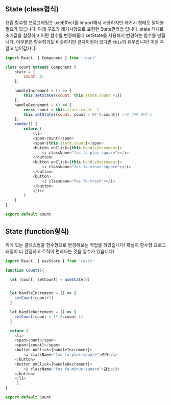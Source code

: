 ## State (class형식)
요즘 함수형 프로그래밍은 useEffect를 import해서 사용하지만 레거시 형태도 알아볼 필요가 있습니다! 아래 구조가 레거시형으로 표현한 State관리법 입니다. state 객체로 초기값을 설정하고 어떤 함수를 변경해줄때 setState를 사용해서 변경하는 함수를 만듭니다. 이부분은 함수형과도 비슷하지만 큰차이점이 있다면 `this`의 유무입니다! 이점 꼭 알고 넘어갑시다!

```js
import React, { Component } from 'react'

class count extends Component {
    state = {
        count: 0,
    };

    handleIncrement = () => {
        this.setState({count: this.state.count +1})
    };
    handleDecrement = () => {
        const count = this.state.count -1
        this.setState({count: count < 0? 0:count}) //0 이하 출력 x
    };
    render() {
        return (
            <li>
            <span>count</span>
            <span>{this.state.count}</span>
            <button onClick={this.handleIncrement}>
                <i className="fas fa-plus-square"></i>
            </button>
            <button onClick={this.handleDecrement}>
                <i className="fas fa-minus-square"></i>
            </button>
            <button>
                <i className="fas fa-trash"></i>
            </button>
            </li>
        )
    }
}

export default count
```

## State (function형식)
위에 있는 클레스형을 함수형으로 변경해보는 작업을 하였습니다! 확실히 함수형 프로그래밍이 더 간결하고 로직이 편하다는 것을 알수가 있습니다!
```js
import React, { useState } from 'react'

function Count(){

  let [count, setCount] = useState(0)


  let handleIncrement = () => {
    setCount(count+1)
  }

  let handleDecrement = () => {
    setCount(count < 1? 0:count-1)
  }

  return (
    <li>
    <span>count</span>
    <span>{count}</span>
    <button onClick={handleIncrement}>
        <i className="fas fa-plus-square">증가</i>
    </button>
    <button onClick={handleDecrement}>
        <i className="fas fa-minus-square">감소</i>
    </button>
    </li>
     )
}

export default Count
```